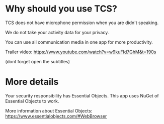# Why should you use TCS?

TCS does not have microphone permission when you are didn't speaking.

We do not take your activity data for your privacy.

You can use all communication media in one app for more productivity.

Trailer video: https://www.youtube.com/watch?v=w9kuFId7GhM&t=190s

(dont forget open the subtitles)
# More details
Your security responsibility has Essential Objects. This app uses NuGet of Essential Objects to work.

More information about Essential Objects: https://www.essentialobjects.com/#WebBrowser
